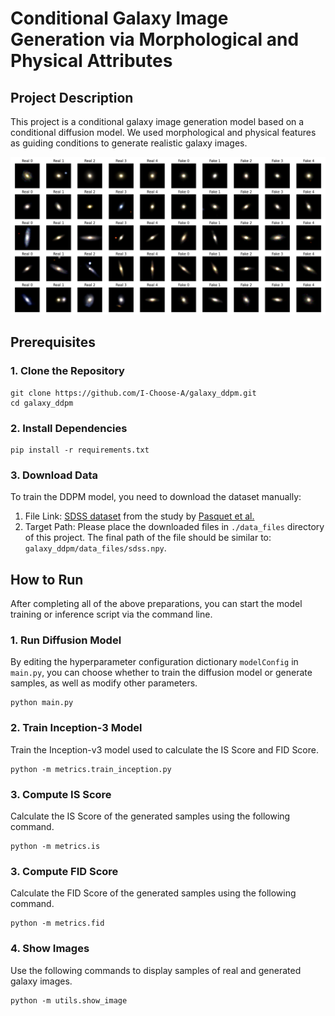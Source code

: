 # Conditional Galaxy Image Generation via Morphological and Physical Attributes
## Project Description
This project is a conditional galaxy image generation model based on a conditional diffusion model.
We used morphological and physical features as guiding conditions to generate realistic galaxy images.

![img.png](real&generated_samples.png)

## Prerequisites
### 1. Clone the Repository
```shell
git clone https://github.com/I-Choose-A/galaxy_ddpm.git
cd galaxy_ddpm
```
### 2. Install Dependencies
```shell
pip install -r requirements.txt
```
### 3. Download Data
To train the DDPM model, you need to download the dataset manually:

1. File Link: [SDSS dataset](https://deepdip.iap.fr/#item/60ef1e05be2b8ebb048d951d) from the study by [Pasquet et al.](https://deepdip.iap.fr/#item/60ef1e05be2b8ebb048d951d)
2. Target Path: Please place the downloaded files in `./data_files` directory of this project. The final path of the file should be similar to: `galaxy_ddpm/data_files/sdss.npy`.

## How to Run
After completing all of the above preparations, you can start the model training or inference script via the command line.
### 1. Run Diffusion Model
By editing the hyperparameter configuration dictionary `modelConfig` in `main.py`, you can choose whether to train the diffusion model or generate samples, as well as modify other parameters.
```shell
python main.py
```
### 2. Train Inception-3 Model
Train the Inception-v3 model used to calculate the IS Score and FID Score.
```shell
python -m metrics.train_inception.py
```

### 3. Compute IS Score
Calculate the IS Score of the generated samples using the following command.
```shell
python -m metrics.is
```

### 3. Compute FID Score
Calculate the FID Score of the generated samples using the following command.
```shell
python -m metrics.fid
```

### 4. Show Images
Use the following commands to display samples of real and generated galaxy images.
```shell
python -m utils.show_image
```

